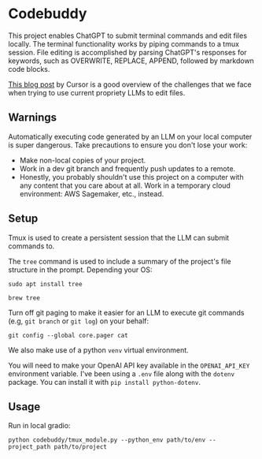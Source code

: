 # Codebuddy

This project enables ChatGPT to submit terminal commands and edit files locally. The terminal functionality works by piping commands to a tmux session. File editing is accomplished by parsing ChatGPT's responses for keywords, such as OVERWRITE, REPLACE, APPEND, followed by markdown code blocks.

[This blog post](https://cursor.sh/blog/instant-apply) by Cursor is a good overview of the challenges that we face when trying to use current propriety LLMs to edit files.

## Warnings

Automatically executing code generated by an LLM on your local computer is super dangerous. Take precautions to ensure you don't lose your work:

- Make non-local copies of your project.
- Work in a dev git branch and frequently push updates to a remote.
- Honestly, you probably shouldn't use this project on a computer with any content that you care about at all. Work in a temporary cloud environment: AWS Sagemaker, etc., instead.

## Setup

Tmux is used to create a persistent session that the LLM can submit commands to.

The `tree` command is used to include a summary of the project's file structure in the prompt. Depending your OS:

```shell
sudo apt install tree
```

```shell
brew tree
```

Turn off git paging to make it easier for an LLM to execute git commands (e.g, `git branch` or `git log`) on your behalf:

```shell
git config --global core.pager cat
```

We also make use of a python `venv` virtual environment.

You will need to make your OpenAI API key available in the `OPENAI_API_KEY` environment variable. I've been using a `.env` file along with the `dotenv` package. You can install it with `pip install python-dotenv`. 


## Usage

Run in local gradio:

```shell
python codebuddy/tmux_module.py --python_env path/to/env --project_path path/to/project
```
